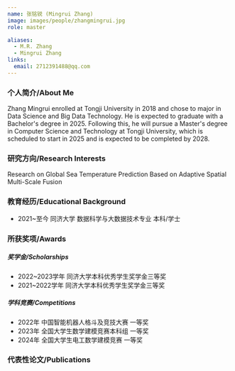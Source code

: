 ```yaml
---
name: 张铭锐 (Mingrui Zhang)
image: images/people/zhangmingrui.jpg
role: master

aliases:
  - M.R. Zhang
  - Mingrui Zhang
links:
  email: 2712391488@qq.com
---
```


### 个人简介/About Me
Zhang Mingrui enrolled at Tongji University in 2018 and chose to major in Data Science and Big Data Technology. He is expected to graduate with a Bachelor's degree in 2025. Following this, he will pursue a Master's degree in Computer Science and Technology at Tongji University, which is scheduled to start in 2025 and is expected to be completed by 2028.

### 研究方向/Research Interests
Research on Global Sea Temperature Prediction Based on Adaptive Spatial Multi-Scale Fusion

### 教育经历/Educational Background
- 2021~至今 同济大学 数据科学与大数据技术专业 本科/学士

### 所获奖项/Awards

##### 奖学金/Scholarships
- 2022~2023学年 同济大学本科优秀学生奖学金三等奖
- 2021~2022学年 同济大学本科优秀学生奖学金三等奖
  
##### 学科竞赛/Competitions
- 2022年 中国智能机器人格斗及竞技大赛 一等奖
- 2023年 全国大学生数学建模竞赛本科组 一等奖
- 2024年 全国大学生电工数学建模竞赛 一等奖

### 代表性论文/Publications
